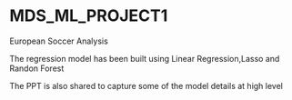 # MDS_ML_PROJECT1
European Soccer Analysis

The regression model has been built using Linear Regression,Lasso and Randon Forest

The PPT is also shared to capture some of the model details at high level
